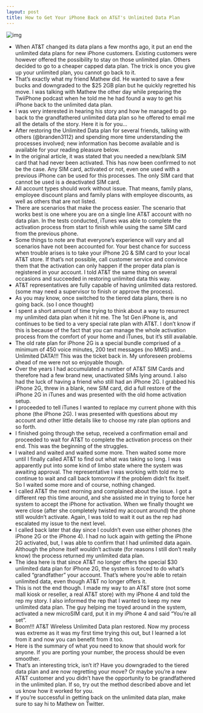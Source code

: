 ```yaml
---
layout: post
title: How to Get Your iPhone Back on AT&T's Unlimited Data Plan
---
```

![img](http://media.idownloadblog.com/wp-content/uploads/2010/10/ATT-Logo.jpg)
* When AT&T changed its data plans a few months ago, it put an end the unlimited data plans for new iPhone customers. Existing customers were however offered the possibility to stay on those unlimited plan. Others decided to go to a cheaper capped data plan. The trick is once you give up your unlimited plan, you cannot go back to it.
* That’s exactly what my friend Mathew did. He wanted to save a few bucks and downgraded to the $25 2GB plan but he quickly regretted his move. I was talking with Mathew the other day while preparing the TwiiPhone podcast when he told me he had found a way to get his iPhone back to the unlimited data plan.
* I was very interested in hearing his story and how he managed to go back to the grandfathered unlimited data plan so he offered to email me all the details of the story. Here it is for you…
* After restoring the Unlimited Data plan for several friends, talking with others (@branden3112) and spending more time understanding the processes involved; new information has become available and is available for your reading pleasure below.
* In the original article, it was stated that you needed a new/blank SIM card that had never been activated. This has now been confirmed to not be the case. Any SIM card, activated or not, even one used with a previous iPhone can be used for this processes. The only SIM card that cannot be used is a deactivated SIM card.
* All account types should work without issue. That means, family plans, employee discount plans and family plans with employee discounts, as well as others that are not listed.
* There are scenarios that make the process easier. The scenario that works best is one where you are on a single line AT&T account with no data plan. In the tests conducted, iTunes was able to complete the activation process from start to finish while using the same SIM card from the previous phone.
* Some things to note are that everyone’s experience will vary and all scenarios have not been accounted for. Your best chance for success when trouble arises is to take your iPhone 2G & SIM card to your local AT&T store. If that’s not possible, call customer service and convince them that the activation can only happen if the proper data plan is registered in your account. I told AT&T the same thing on several occasions and succeeded in restoring unlimited data this way.
* AT&T representatives are fully capable of having unlimited data restored. (some may need a supervisor to finish or approve the process).
* As you may know, once switched to the tiered data plans, there is no going back. (so I once thought)
* I spent a short amount of time trying to think about a way to resurrect my unlimited data plan when it hit me. The 1st Gen iPhone is, and continues to be tied to a very special rate plan with AT&T. I don’t know if this is because of the fact that you can manage the whole activation process from the comfort of your home and iTunes, but it’s still available.
* The old rate plan for iPhone 2G is a special bundle comprised of a minimum of 450 voice minutes, 200 text messages (no MMS) and… Unlimited DATA!!! This was the ticket back in. My unforeseen problems ahead of me were not so enjoyable though.
* Over the years I had accumulated a number of AT&T SIM Cards and therefore had a few brand new, unactivated SIMs lying around. I also had the luck of having a friend who still had an iPhone 2G. I grabbed his iPhone 2G, threw in a blank, new SIM card, did a full restore of the iPhone 2G in iTunes and was presented with the old home activation setup.
* I proceeded to tell iTunes I wanted to replace my current phone with this phone (the iPhone 2G). I was presented with questions about my account and other little details like to choose my rate plan options and so forth.
* I finished going through the setup, received a confirmation email and proceeded to wait for AT&T to complete the activation process on their end. This was the beginning of the struggles.
* I waited and waited and waited some more. Then waited some more until I finally called AT&T to find out what was taking so long. I was apparently put into some kind of limbo state where the system was awaiting approval. The representative I was working with told me to continue to wait and call back tomorrow if the problem didn’t fix itself. So I waited some more and of course, nothing changed.
* I called AT&T the next morning and complained about the issue. I got a different rep this time around, and she assisted me in trying to force her system to accept the iPhone for activation. When we finally thought we were close (after she completely twisted my account around) the phone still wouldn’t activate. Again, I was told to wait it out as the rep had escalated my issue to the next level.
* I called back later that day since I couldn’t even use either phones (the iPhone 2G or the iPhone 4). I had no luck again with getting the iPhone 2G activated, but, I was able to confirm that I had unlimited data again. Although the phone itself wouldn’t activate (for reasons I still don’t really know) the process returned my unlimited data plan.
* The idea here is that since AT&T no longer offers the special $30 unlimited data plan for iPhone 2G, the system is forced to do what’s called “grandfather” your account. That’s where you’re able to retain unlimited data, even though AT&T no longer offers it.
* This is not the end though. I made my way to an AT&T store (not some mall kiosk or reseller, a real AT&T store) with my iPhone 4 and told the rep my story. I also informed the rep that I wanted to keep my new unlimited data plan. The guy helping me toyed around in the system, activated a new microSIM card, put it in my iPhone 4 and said “You’re all set”.
* Boom!!! AT&T Wireless Unlimited Data plan restored. Now my process was extreme as it was my first time trying this out, but I learned a lot from it and now you can benefit from it too.
* Here is the summary of what you need to know that should work for anyone. If you are porting your number, the process should be even smoother.
* That’s an interesting trick, isn’t it? Have you downgraded to the tiered data plan and are now regretting your move? Or maybe you’re a new AT&T customer and you didn’t have the opportunity to be grandfathered in the unlimited plan. If so, try out the method described above and let us know how it worked for you.
* If you’re successful in getting back on the unlimited data plan, make sure to say hi to Mathew on Twitter.

